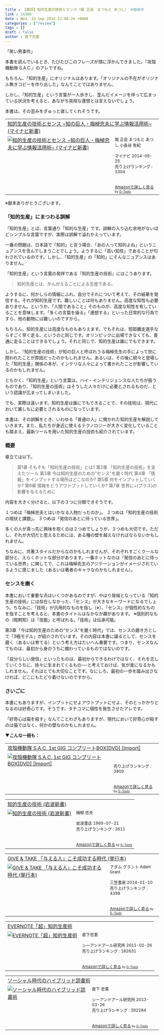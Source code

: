 ```yaml
---
title : 【書評】知的生産の技術とセンス（堀 正岳　まつもと あつし） #梅棹本
link : 14388
date : Wed, 24 Sep 2014 22:00:24 +0000
categories : ["review"]
tags : []
draft : false
author : 倉下忠憲
---
```


「笑い男事件」

本書を読んでいるとき、たびたびこのフレーズが頭に浮かんできました。『攻殻機動隊 S.A.C.』のアレですね。

もちろん、「知的生産」にオリジナルはあります。「オリジナルの不在がオリジナル無きコピーを作り出した」なんてことではありません。

しかし、「知的生産」という言葉が一人歩きし、歪んだイメージを伴って広まっている状況を考えると、あながち突飛な連想とは言えないでしょう。

本書は、その歪みをぎゅっと直してくれそうです。

<table  border="0" cellpadding="5"><tr><td colspan="2"><a href="http://www.amazon.co.jp/%E7%9F%A5%E7%9A%84%E7%94%9F%E7%94%A3%E3%81%AE%E6%8A%80%E8%A1%93%E3%81%A8%E3%82%BB%E3%83%B3%E3%82%B9-%7E%E7%9F%A5%E3%81%AE%E5%B7%A8%E4%BA%BA%E3%83%BB%E6%A2%85%E6%A3%B9%E5%BF%A0%E5%A4%AB%E3%81%AB%E5%AD%A6%E3%81%B6%E6%83%85%E5%A0%B1%E6%B4%BB%E7%94%A8%E8%A1%93%7E-%E3%83%9E%E3%82%A4%E3%83%8A%E3%83%93%E6%96%B0%E6%9B%B8-%E5%A0%80-%E6%AD%A3%E5%B2%B3/dp/4839947031%3FSubscriptionId%3D15SMZCTB9V8NGR2TW082%26tag%3Drashita1000-22%26linkCode%3Dxm2%26camp%3D2025%26creative%3D165953%26creativeASIN%3D4839947031" target="_blank">知的生産の技術とセンス ~知の巨人・梅棹忠夫に学ぶ情報活用術~ (マイナビ新書)</a><img src="http://www.assoc-amazon.jp/e/ir?t=rashita1000-22&l=ur2&o=9" width="1" height="1" style="border: none;" alt="" /></td></tr><tr><td valign="top"><a href="http://www.amazon.co.jp/%E7%9F%A5%E7%9A%84%E7%94%9F%E7%94%A3%E3%81%AE%E6%8A%80%E8%A1%93%E3%81%A8%E3%82%BB%E3%83%B3%E3%82%B9-%7E%E7%9F%A5%E3%81%AE%E5%B7%A8%E4%BA%BA%E3%83%BB%E6%A2%85%E6%A3%B9%E5%BF%A0%E5%A4%AB%E3%81%AB%E5%AD%A6%E3%81%B6%E6%83%85%E5%A0%B1%E6%B4%BB%E7%94%A8%E8%A1%93%7E-%E3%83%9E%E3%82%A4%E3%83%8A%E3%83%93%E6%96%B0%E6%9B%B8-%E5%A0%80-%E6%AD%A3%E5%B2%B3/dp/4839947031%3FSubscriptionId%3D15SMZCTB9V8NGR2TW082%26tag%3Drashita1000-22%26linkCode%3Dxm2%26camp%3D2025%26creative%3D165953%26creativeASIN%3D4839947031" target="_blank"><img src="http://ecx.images-amazon.com/images/I/51N9v2FE47L._SL160_.jpg" border="0" alt="知的生産の技術とセンス ~知の巨人・梅棹忠夫に学ぶ情報活用術~ (マイナビ新書)" /></a></td><td valign="top"><font size="-1">堀 正岳 まつもと あつし 小長谷 有紀 <br /><br />マイナビ  2014-09-25<br />売り上げランキング : 3304<br /><br /><br /><a href="http://www.amazon.co.jp/%E7%9F%A5%E7%9A%84%E7%94%9F%E7%94%A3%E3%81%AE%E6%8A%80%E8%A1%93%E3%81%A8%E3%82%BB%E3%83%B3%E3%82%B9-%7E%E7%9F%A5%E3%81%AE%E5%B7%A8%E4%BA%BA%E3%83%BB%E6%A2%85%E6%A3%B9%E5%BF%A0%E5%A4%AB%E3%81%AB%E5%AD%A6%E3%81%B6%E6%83%85%E5%A0%B1%E6%B4%BB%E7%94%A8%E8%A1%93%7E-%E3%83%9E%E3%82%A4%E3%83%8A%E3%83%93%E6%96%B0%E6%9B%B8-%E5%A0%80-%E6%AD%A3%E5%B2%B3/dp/4839947031%3FSubscriptionId%3D15SMZCTB9V8NGR2TW082%26tag%3Drashita1000-22%26linkCode%3Dxm2%26camp%3D2025%26creative%3D165953%26creativeASIN%3D4839947031" target="_blank">Amazonで詳しく見る</a></font><font size="-2"> by <a href="http://www.goodpic.com/mt/aws/index.html" >G-Tools</a></font></td></tr></table>
※献本ありがとうございます。

<H3>「知的生産」にまつわる誤解</H3>

「知的生産」とは、言葉通り「知的な生産」です。誤解の入り込む余地がないほどシンプルな言葉ですが、実際は誤解で溢れかえっています。

一番の問題は、日本語で「知的」と言う場合、「あの人って知的よね」というニュアンスを含んでしまうことでしょう。ようするに「高い知性」であることが匂わされているのです。しかし、「知的生産」の「知的」にそんなニュアンスはありません。

「知的生産」という言葉の発祥である『知的生産の技術』にはこうあります。

<blockquote>知的生産とは、かんがえることによる生産である。</blockquote>

ようするに、何かしらの情報にふれ、自分でそれについて考えて、その結果を発信する。それが知的生産です。難しいことは何もありません。高度な知性も必要ありません。というか、「人間であること」そのものが、高度な知性を有していることを意味します。「多くの言葉を操る」「連想する」といった日常的な行為ですら、他の動物には難しいのですから。

もちろん、知的生産には高度なものもありえます。でもそれは、短距離走選手ならすごく早く走る、というのと同じです。オリンピックに出場できなくても、普通に走ることはできるでしょう。それと同じで、知的生産は誰にでもできます。

しかし、『知的生産の技術』が知の巨人と呼ばれうる梅棹先生の手によって世に問われたことが原因だったのかもしれません。あるいは、その後に続々と登場した「知的生産」関係の本が、インテリな人々によって書かれたことが影響しているのかもしれません。

ともかく、「知的生産」という言葉は、ハイ・インテリジェンスな人たちが扱うものであり、「知的生産の技術」はそうした人々だけに必要とされるものだ、という認識が広まってしまいました。

でも、実際は違います。知的生産は誰にでもできることで、その技術は、現代において誰しもに必要とされるものになっています。

本書は、その誤解をとき、いわゆる「普通の人」に開かれた知的生産を解説していきます。また、私たちが身近に使えるテクノロジーが大きく変化していることも踏まえ、最新ツールを用いた知的生産の技術も紹介されています。

<H3>概要</H3>

章立ては以下。

<blockquote>
第1章 そもそも「知的生産の技術」とは?
第2章 「知的生産の技術」を支えたツール
第3章 今は知的生産のための“センス"を磨く時代
第4章 「情報」をインプットする場所はどこなのか?
第5章 何をインプットしていくか?
第6章 情報をどうアウトプットしていくか?
第7章 世界に+(プラス)の影響を与えるために
</blockquote>

内容を大きく分けると、以下の３つに分類できそうです。

１つめは「梅棹忠夫とはいかなる人物だったのか」。
２つめは「知的生産の技術の現状と課題」。
３つめは「発信のあとに待っている世界」。

多くの人が真っ先に興味を抱くのは２つめでしょうが、３つめも大切です。ただし、それが大切だと思えるためには、ある種の壁を越えなければならないかもしれません。

ちなみに、共著スタイルだからなのかもしれませんが、それぞれすごくクールな部分と、えらくホットな部分があります。一番ホットなのは「発信のあとに待っている世界」に関してで、これは梅棹先生のアジテーションがイメージされているように感じました（あるいは著者のキャラなのかもしれません）。

<H3>センスを磨く</H3>

本書において重要な点はいくつかあるのですが、やはり発端となっている『知的生産の技術』には存在しなかった、「センス」が大きなキーワードになるでしょう。ちなみに、「技術」が汎用的なものを指し（※）、「センス」が個性的なものを指すことを考えると、本書のタイトルはなかなか趣があります。
※個別的なもの（暗黙知）は「技能」と呼ばれる。「技術」は伝承可能。

第3章「今は知的生産のための“センス"を磨く時代」では、センスの磨き方として「3極モデル」が紹介されています。その内容は本書に譲るとして、センスを磨く（あるいは育てる）という考え方はたいへん重要です。つまり、センスなんてものは、最初から身のうちに備わっているものではないのです。

「自分らしい発信」といったものは、最初からできるわけではなく、それを志していくうちに、徐々に生まれてくるもの──と考えておけば、気が楽になるかもしれません。それはとても大切なことです。なにしろ、最初の一歩を踏み出さなければ、どこにもたどり着けないのですから。

<H3>さいごに</H3>

本書にもありますが、インプットにせよアウトプットにせよ、そのとっかかりとなるのは好奇心です。そうです、タチコマに個性を発生させたアレです。

「好奇心は猫を殺す」なんてことわざもありますが、現代において好奇心が殺すのは猫ではなく、何かの壁なのかもしれません。

<strong>▼こんな一冊も：</strong>
<table  border="0" cellpadding="5"><tr><td colspan="2"><a href="http://www.amazon.co.jp/%E6%94%BB%E6%AE%BB%E6%A9%9F%E5%8B%95%E9%9A%8A-S-A-C-1st-%E3%82%B3%E3%83%B3%E3%83%97%E3%83%AA%E3%83%BC%E3%83%88BOX-Import/dp/B000BMUVKQ%3FSubscriptionId%3D15SMZCTB9V8NGR2TW082%26tag%3Drashita1000-22%26linkCode%3Dxm2%26camp%3D2025%26creative%3D165953%26creativeASIN%3DB000BMUVKQ" target="_blank">攻殻機動隊 S.A.C. 1st GIG コンプリートBOX[DVD] [Import]</a><img src="http://www.assoc-amazon.jp/e/ir?t=rashita1000-22&l=ur2&o=9" width="1" height="1" style="border: none;" alt="" /></td></tr><tr><td valign="top"><a href="http://www.amazon.co.jp/%E6%94%BB%E6%AE%BB%E6%A9%9F%E5%8B%95%E9%9A%8A-S-A-C-1st-%E3%82%B3%E3%83%B3%E3%83%97%E3%83%AA%E3%83%BC%E3%83%88BOX-Import/dp/B000BMUVKQ%3FSubscriptionId%3D15SMZCTB9V8NGR2TW082%26tag%3Drashita1000-22%26linkCode%3Dxm2%26camp%3D2025%26creative%3D165953%26creativeASIN%3DB000BMUVKQ" target="_blank"><img src="http://ecx.images-amazon.com/images/I/517T7PWABML._SL160_.jpg" border="0" alt="攻殻機動隊 S.A.C. 1st GIG コンプリートBOX[DVD] [Import]" /></a></td><td valign="top"><font size="-1"><br />  <br />売り上げランキング : 3809<br /><br /><br /><a href="http://www.amazon.co.jp/%E6%94%BB%E6%AE%BB%E6%A9%9F%E5%8B%95%E9%9A%8A-S-A-C-1st-%E3%82%B3%E3%83%B3%E3%83%97%E3%83%AA%E3%83%BC%E3%83%88BOX-Import/dp/B000BMUVKQ%3FSubscriptionId%3D15SMZCTB9V8NGR2TW082%26tag%3Drashita1000-22%26linkCode%3Dxm2%26camp%3D2025%26creative%3D165953%26creativeASIN%3DB000BMUVKQ" target="_blank">Amazonで詳しく見る</a></font><font size="-2"> by <a href="http://www.goodpic.com/mt/aws/index.html" >G-Tools</a></font></td></tr></table>

<table  border="0" cellpadding="5"><tr><td colspan="2"><a href="http://www.amazon.co.jp/%E7%9F%A5%E7%9A%84%E7%94%9F%E7%94%A3%E3%81%AE%E6%8A%80%E8%A1%93-%E5%B2%A9%E6%B3%A2%E6%96%B0%E6%9B%B8-%E6%A2%85%E6%A3%B9-%E5%BF%A0%E5%A4%AB/dp/4004150930%3FSubscriptionId%3D15SMZCTB9V8NGR2TW082%26tag%3Drashita1000-22%26linkCode%3Dxm2%26camp%3D2025%26creative%3D165953%26creativeASIN%3D4004150930" target="_blank">知的生産の技術 (岩波新書)</a><img src="http://www.assoc-amazon.jp/e/ir?t=rashita1000-22&l=ur2&o=9" width="1" height="1" style="border: none;" alt="" /></td></tr><tr><td valign="top"><a href="http://www.amazon.co.jp/%E7%9F%A5%E7%9A%84%E7%94%9F%E7%94%A3%E3%81%AE%E6%8A%80%E8%A1%93-%E5%B2%A9%E6%B3%A2%E6%96%B0%E6%9B%B8-%E6%A2%85%E6%A3%B9-%E5%BF%A0%E5%A4%AB/dp/4004150930%3FSubscriptionId%3D15SMZCTB9V8NGR2TW082%26tag%3Drashita1000-22%26linkCode%3Dxm2%26camp%3D2025%26creative%3D165953%26creativeASIN%3D4004150930" target="_blank"><img src="http://ecx.images-amazon.com/images/I/41Q9KKMZYAL._SL160_.jpg" border="0" alt="知的生産の技術 (岩波新書)" /></a></td><td valign="top"><font size="-1">梅棹 忠夫 <br /><br />岩波書店  1969-07-21<br />売り上げランキング : 2611<br /><br /><br /><a href="http://www.amazon.co.jp/%E7%9F%A5%E7%9A%84%E7%94%9F%E7%94%A3%E3%81%AE%E6%8A%80%E8%A1%93-%E5%B2%A9%E6%B3%A2%E6%96%B0%E6%9B%B8-%E6%A2%85%E6%A3%B9-%E5%BF%A0%E5%A4%AB/dp/4004150930%3FSubscriptionId%3D15SMZCTB9V8NGR2TW082%26tag%3Drashita1000-22%26linkCode%3Dxm2%26camp%3D2025%26creative%3D165953%26creativeASIN%3D4004150930" target="_blank">Amazonで詳しく見る</a></font><font size="-2"> by <a href="http://www.goodpic.com/mt/aws/index.html" >G-Tools</a></font></td></tr></table>

<table  border="0" cellpadding="5"><tr><td colspan="2"><a href="http://www.amazon.co.jp/GIVE-TAKE-%E3%80%8C%E4%B8%8E%E3%81%88%E3%82%8B%E4%BA%BA%E3%80%8D%E3%81%93%E3%81%9D%E6%88%90%E5%8A%9F%E3%81%99%E3%82%8B%E6%99%82%E4%BB%A3-%E5%8D%98%E8%A1%8C%E6%9C%AC-%E3%82%B0%E3%83%A9%E3%83%B3%E3%83%88/dp/4837957463%3FSubscriptionId%3D15SMZCTB9V8NGR2TW082%26tag%3Drashita1000-22%26linkCode%3Dxm2%26camp%3D2025%26creative%3D165953%26creativeASIN%3D4837957463" target="_blank">GIVE & TAKE 「与える人」こそ成功する時代 (単行本)</a><img src="http://www.assoc-amazon.jp/e/ir?t=rashita1000-22&l=ur2&o=9" width="1" height="1" style="border: none;" alt="" /></td></tr><tr><td valign="top"><a href="http://www.amazon.co.jp/GIVE-TAKE-%E3%80%8C%E4%B8%8E%E3%81%88%E3%82%8B%E4%BA%BA%E3%80%8D%E3%81%93%E3%81%9D%E6%88%90%E5%8A%9F%E3%81%99%E3%82%8B%E6%99%82%E4%BB%A3-%E5%8D%98%E8%A1%8C%E6%9C%AC-%E3%82%B0%E3%83%A9%E3%83%B3%E3%83%88/dp/4837957463%3FSubscriptionId%3D15SMZCTB9V8NGR2TW082%26tag%3Drashita1000-22%26linkCode%3Dxm2%26camp%3D2025%26creative%3D165953%26creativeASIN%3D4837957463" target="_blank"><img src="http://ecx.images-amazon.com/images/I/51zlMpFCCSL._SL160_.jpg" border="0" alt="GIVE & TAKE 「与える人」こそ成功する時代 (単行本)" /></a></td><td valign="top"><font size="-1">アダム グラント Adam Grant <br /><br />三笠書房  2014-01-10<br />売り上げランキング : 4398<br /><br /><br /><a href="http://www.amazon.co.jp/GIVE-TAKE-%E3%80%8C%E4%B8%8E%E3%81%88%E3%82%8B%E4%BA%BA%E3%80%8D%E3%81%93%E3%81%9D%E6%88%90%E5%8A%9F%E3%81%99%E3%82%8B%E6%99%82%E4%BB%A3-%E5%8D%98%E8%A1%8C%E6%9C%AC-%E3%82%B0%E3%83%A9%E3%83%B3%E3%83%88/dp/4837957463%3FSubscriptionId%3D15SMZCTB9V8NGR2TW082%26tag%3Drashita1000-22%26linkCode%3Dxm2%26camp%3D2025%26creative%3D165953%26creativeASIN%3D4837957463" target="_blank">Amazonで詳しく見る</a></font><font size="-2"> by <a href="http://www.goodpic.com/mt/aws/index.html" >G-Tools</a></font></td></tr></table>

<table  border="0" cellpadding="5"><tr><td colspan="2"><a href="http://www.amazon.co.jp/EVERNOTE%E3%80%8C%E8%B6%85%E3%80%8D%E7%9F%A5%E7%9A%84%E7%94%9F%E7%94%A3%E8%A1%93-%E5%80%89%E4%B8%8B%E5%BF%A0%E6%86%B2/dp/4863540817%3FSubscriptionId%3D15SMZCTB9V8NGR2TW082%26tag%3Drashita1000-22%26linkCode%3Dxm2%26camp%3D2025%26creative%3D165953%26creativeASIN%3D4863540817" target="_blank">EVERNOTE「超」知的生産術</a><img src="http://www.assoc-amazon.jp/e/ir?t=rashita1000-22&l=ur2&o=9" width="1" height="1" style="border: none;" alt="" /></td></tr><tr><td valign="top"><a href="http://www.amazon.co.jp/EVERNOTE%E3%80%8C%E8%B6%85%E3%80%8D%E7%9F%A5%E7%9A%84%E7%94%9F%E7%94%A3%E8%A1%93-%E5%80%89%E4%B8%8B%E5%BF%A0%E6%86%B2/dp/4863540817%3FSubscriptionId%3D15SMZCTB9V8NGR2TW082%26tag%3Drashita1000-22%26linkCode%3Dxm2%26camp%3D2025%26creative%3D165953%26creativeASIN%3D4863540817" target="_blank"><img src="http://ecx.images-amazon.com/images/I/51OnU0cd03L._SL160_.jpg" border="0" alt="EVERNOTE「超」知的生産術" /></a></td><td valign="top"><font size="-1">倉下忠憲 <br /><br />シーアンドアール研究所  2011-02-26<br />売り上げランキング : 182631<br /><br /><br /><a href="http://www.amazon.co.jp/EVERNOTE%E3%80%8C%E8%B6%85%E3%80%8D%E7%9F%A5%E7%9A%84%E7%94%9F%E7%94%A3%E8%A1%93-%E5%80%89%E4%B8%8B%E5%BF%A0%E6%86%B2/dp/4863540817%3FSubscriptionId%3D15SMZCTB9V8NGR2TW082%26tag%3Drashita1000-22%26linkCode%3Dxm2%26camp%3D2025%26creative%3D165953%26creativeASIN%3D4863540817" target="_blank">Amazonで詳しく見る</a></font><font size="-2"> by <a href="http://www.goodpic.com/mt/aws/index.html" >G-Tools</a></font></td></tr></table>

<table  border="0" cellpadding="5"><tr><td colspan="2"><a href="http://www.amazon.co.jp/%E3%82%BD%E3%83%BC%E3%82%B7%E3%83%A3%E3%83%AB%E6%99%82%E4%BB%A3%E3%81%AE%E3%83%8F%E3%82%A4%E3%83%96%E3%83%AA%E3%83%83%E3%83%89%E8%AA%AD%E6%9B%B8%E8%A1%93-%E5%80%89%E4%B8%8B-%E5%BF%A0%E6%86%B2/dp/4863541244%3FSubscriptionId%3D15SMZCTB9V8NGR2TW082%26tag%3Drashita1000-22%26linkCode%3Dxm2%26camp%3D2025%26creative%3D165953%26creativeASIN%3D4863541244" target="_blank">ソーシャル時代のハイブリッド読書術</a><img src="http://www.assoc-amazon.jp/e/ir?t=rashita1000-22&l=ur2&o=9" width="1" height="1" style="border: none;" alt="" /></td></tr><tr><td valign="top"><a href="http://www.amazon.co.jp/%E3%82%BD%E3%83%BC%E3%82%B7%E3%83%A3%E3%83%AB%E6%99%82%E4%BB%A3%E3%81%AE%E3%83%8F%E3%82%A4%E3%83%96%E3%83%AA%E3%83%83%E3%83%89%E8%AA%AD%E6%9B%B8%E8%A1%93-%E5%80%89%E4%B8%8B-%E5%BF%A0%E6%86%B2/dp/4863541244%3FSubscriptionId%3D15SMZCTB9V8NGR2TW082%26tag%3Drashita1000-22%26linkCode%3Dxm2%26camp%3D2025%26creative%3D165953%26creativeASIN%3D4863541244" target="_blank"><img src="http://ecx.images-amazon.com/images/I/31m4SHzWXQL._SL160_.jpg" border="0" alt="ソーシャル時代のハイブリッド読書術" /></a></td><td valign="top"><font size="-1">倉下 忠憲 <br /><br />シーアンドアール研究所  2013-03-26<br />売り上げランキング : 392284<br /><br /><br /><a href="http://www.amazon.co.jp/%E3%82%BD%E3%83%BC%E3%82%B7%E3%83%A3%E3%83%AB%E6%99%82%E4%BB%A3%E3%81%AE%E3%83%8F%E3%82%A4%E3%83%96%E3%83%AA%E3%83%83%E3%83%89%E8%AA%AD%E6%9B%B8%E8%A1%93-%E5%80%89%E4%B8%8B-%E5%BF%A0%E6%86%B2/dp/4863541244%3FSubscriptionId%3D15SMZCTB9V8NGR2TW082%26tag%3Drashita1000-22%26linkCode%3Dxm2%26camp%3D2025%26creative%3D165953%26creativeASIN%3D4863541244" target="_blank">Amazonで詳しく見る</a></font><font size="-2"> by <a href="http://www.goodpic.com/mt/aws/index.html" >G-Tools</a></font></td></tr></table>


